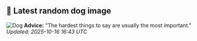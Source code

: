 ## 🐶 Latest random dog image
![Dog](https://images.dog.ceo/breeds/kombai/Kombai-indian-Dog.jpg)
**Advice:** "The hardest things to say are usually the most important."
*Updated: 2025-10-16 16:43 UTC*
